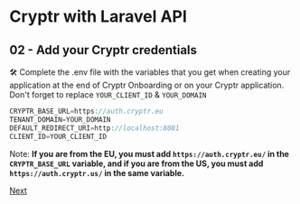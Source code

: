 # Cryptr with Laravel API

## 02 - Add your Cryptr credentials

🛠 Complete the .env file with the variables that you get when creating your application at the end of Cryptr Onboarding or on your Cryptr application. Don't forget to replace `YOUR_CLIENT_ID` & `YOUR_DOMAIN`

```javascript
CRYPTR_BASE_URL=https://auth.cryptr.eu
TENANT_DOMAIN=YOUR_DOMAIN
DEFAULT_REDIRECT_URI=http://localhost:8081
CLIENT_ID=YOUR_CLIENT_ID
```

Note: __If you are from the EU, you must add `https://auth.cryptr.eu/` in the `CRYPTR_BASE_URL` variable, and if you are from the US, you must add `https://auth.cryptr.us/` in the same variable.__

[Next](https://github.com/cryptr-examples/cryptr-laravel-api-sample/tree/03-validate-access-tokens)
